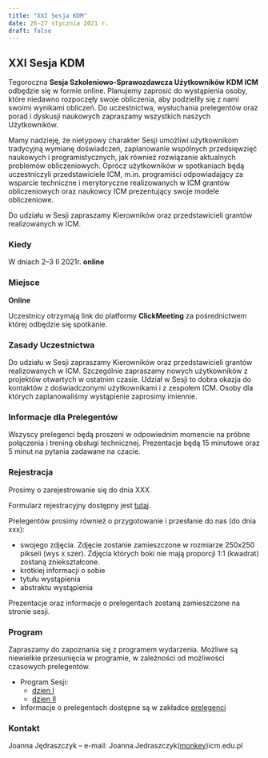 ```yaml
---
title: "XXI Sesja KDM"
date: 26-27 stycznia 2021 r.
draft: false
---
```


## XXI Sesja KDM

Tegoroczna **Sesja Szkoleniowo-Sprawozdawcza Użytkowników KDM ICM** odbędzie się w formie online. Planujemy zaprosić do wystąpienia osoby, które niedawno rozpoczęły swoje obliczenia, aby podzieliły się z nami swoimi wynikami obliczeń.
Do uczestnictwa, wysłuchania prelegentów oraz porad i dyskusji naukowych zapraszamy wszystkich naszych Użytkowników.

Mamy nadzieję, że nietypowy charakter Sesji umożliwi użytkownikom tradycyjną wymianę doświadczeń, zaplanowanie wspólnych przedsięwzięć naukowych i programistycznych, jak również rozwiązanie aktualnych problemów obliczeniowych. Oprócz użytkowników w spotkaniach będą uczestniczyli przedstawiciele ICM, m.in. programiści odpowiadający za wsparcie techniczne i merytoryczne realizowanych w ICM grantów obliczeniowych oraz naukowcy ICM prezentujący swoje modele obliczeniowe.

Do udziału w Sesji zapraszamy Kierowników oraz przedstawicieli grantów realizowanych w ICM.

### Kiedy

W dniach 2–3 II 2021r.  **online**

### Miejsce

**Online**

Uczestnicy otrzymają link do platformy **ClickMeeting** za pośrednictwem której odbędzie się spotkanie.

### Zasady Uczestnictwa

Do udziału w Sesji zapraszamy Kierowników oraz przedstawicieli grantów realizowanych w ICM.
Szczególnie zapraszamy nowych użytkowników z projektów otwartych w ostatnim czasie.
Udział w Sesji to dobra okazja do kontaktów z doświadczonymi użytkownikami i z zespołem ICM.
Osoby dla których zaplanowaliśmy wystąpienie zaprosimy imiennie.

### Informacje dla Prelegentów

Wszyscy prelegenci będą proszeni w odpowiednim momencie na próbne połączenia i trening obsługi technicznej.
Prezentacje będą 15 minutowe oraz 5 minut na pytania zadawane na czacie.

### Rejestracja

Prosimy o zarejestrowanie się do dnia XXX.

Formularz rejestracyjny dostępny jest [tutaj](https://docs.google.com/forms/d/e/1FAIpQLSccGyxrxnjWv3yHeOx2qpCRQLKgtFYqCT6E5eHogJA3voNmYw/viewform).

Prelegentów prosimy również o przygotowanie i przesłanie do nas (do dnia xxx):

- swojego zdjęcia. Zdjęcie zostanie zamieszczone w rozmiarze 250x250 pikseli (wys x szer). Zdjęcia których boki nie mają proporcji 1:1 (kwadrat) zostaną zniekształcone.
- krótkiej informacji o sobie
- tytułu wystąpienia
- abstraktu wystąpienia

Prezentacje oraz informacje o prelegentach zostaną zamieszczone na stronie sesji.

### Program

Zapraszamy do zapoznania się z programem wydarzenia.
Możliwe są niewielkie przesunięcia w programie, w zależności od możliwości czasowych prelegentów.

- Program Sesji:
    * [dzien I](./sesja2020_granty_lista_v3_do_pdf_dzien1.pdf)
    * [dzien II](./sesja2020_granty_lista_v3_do_pdf_dzien2.pdf)
- Informacje o prelegentach dostępne są w zakładce [prelegenci](prelegenci.md)

### Kontakt

Joanna Jędraszczyk – e-mail: Joanna.Jedraszczyk([monkey](https://en.wikipedia.org/wiki/At_sign#Names_in_other_languages))icm.edu.pl
<!-- , telefon: 22-87-49-200 -->

